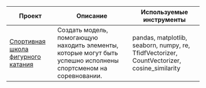 | Проект | Описание | Используемые инструменты |
| --- | --- | --- |
| [Спортивная школа фигурного катания](https://github.com/eesareva/yandex-masterskay-data-science-projects/tree/main/01-figure-skating) | Создать модель, помогающую находить элементы, которые могут быть успешно исполнены спортсменом на соревновании. | pandas, matplotlib, seaborn, numpy, re, TfidfVectorizer, CountVectorizer, cosine_similarity|
